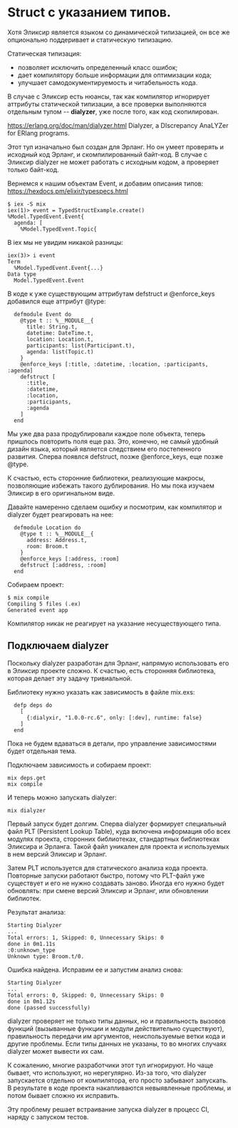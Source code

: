 # Struct с указанием типов.

Хотя Эликсир является языком со динамической типизацией, он все же опционально поддеривает и статическую типизацию.

Статическая типизация:
- позволяет исключить определенный класс ошибок;
- дает компилятору больше информации для оптимизации кода;
- улучшает самодокументируемость и читабельность кода.

В случае с Эликсир есть нюансы, так как компилятор игнорирует аттрибуты статической типизации, а все проверки выполняются отдельным тулом -- **dialyzer**, уже после того, как код скопилирован.

https://erlang.org/doc/man/dialyzer.html
Dialyzer, a DIscrepancy AnaLYZer for ERlang programs.

Этот тул изначально был создан для Эрланг. Но он умеет проверять и исходный код Эрланг, и скомпилированный байт-код. В случае с Эликсир dialyzer не может работать с исходным кодом, а проверяет только байт-код.

Вернемся к нашим объектам Event, и добавим описания типов:
https://hexdocs.pm/elixir/typespecs.html

```
$ iex -S mix
iex(1)> event = TypedStructExample.create()
%Model.TypedEvent.Event{
  agenda: [
    %Model.TypedEvent.Topic{
```

В iex мы не увидим никакой разницы:
```
iex(3)> i event
Term
  %Model.TypedEvent.Event{...}
Data type
  Model.TypedEvent.Event
```

В коде к уже существующим аттрибутам defstruct и @enforce_keys добавился еще аттрибут @type:
```
  defmodule Event do
    @type t :: %__MODULE__{
      title: String.t,
      datetime: DateTime.t,
      location: Location.t,
      participants: list(Participant.t),
      agenda: list(Topic.t)
    }
    @enforce_keys [:title, :datetime, :location, :participants, :agenda]
    defstruct [
      :title,
      :datetime,
      :location,
      :participants,
      :agenda
    ]
  end
```

Мы уже два раза продублировали каждое поле объекта, теперь пришлось повторить поля еще раз. Это, конечно, не самый удобный дизайн языка, который является следствием его постепенного развития. Сперва появлся defstruct, позже @enforce_keys, еще позже @type.

К счастью, есть сторонние библиотеки, реализующие макросы, позволяющие избежать такого дублирования. Но мы пока изучаем Эликсир в его оригинальном виде.

Давайте намеренно сделаем ошибку и посмотрим, как компилятор и dialyzer будет реагировать на нее:
```
  defmodule Location do
    @type t :: %__MODULE__{
      address: Address.t,
      room: Broom.t
    }
    @enforce_keys [:address, :room]
    defstruct [:address, :room]
  end
```

Собираем проект:
```
$ mix compile
Compiling 5 files (.ex)
Generated event app
```
Компилятор никак не реагирует на указание несуществующего типа.


## Подключаем dialyzer

Поскольку dialyzer разработан для Эрланг, напрямую использовать его в Эликсир проекте сложно. К счастью, есть сторонняя библиотека, которая делает эту задачу тривиальной.

Библиотеку нужно указать как зависимость в файле mix.exs:
```
  defp deps do
    [
      {:dialyxir, "1.0.0-rc.6", only: [:dev], runtime: false}
    ]
  end
```
Пока не будем вдаваться в детали, про управление зависимостями будет отдельная тема.

Подключаем зависимость и собираем проект:
```
mix deps.get
mix compile
```

И теперь можно запускать dialyzer:
```
mix dialyzer
```

Первый запуск будет долгим. Сперва dialyzer формирует специальный файл PLT (Persistent Lookup Table), куда включена информация обо всех модулях проекта, сторонних библиотеках, стандартных библиотеках Эликсира и Эрланга. Такой файл уникален для проекта и используемых в нем версий Эликсир и Эрланг.

Затем PLT используется для статического анализа кода проекта. Повторные запуски работают быстро, потому что PLT-файл уже существует и его не нужно создавать заново. Иногда его нужно будет обновлять: при смене версий Эликсир и Эрланг, или обновлении библиотек.

Результат анализа:
```
Starting Dialyzer
...
Total errors: 1, Skipped: 0, Unnecessary Skips: 0
done in 0m1.11s
:0:unknown_type
Unknown type: Broom.t/0.
```

Ошибка найдена. Исправим ее и запустим анализ снова:
```
Starting Dialyzer
...
Total errors: 0, Skipped: 0, Unnecessary Skips: 0
done in 0m1.12s
done (passed successfully)
```

dialyzer проверяет не только типы данных, но и правильность вызовов функций (вызыванные функции и модули действительно существуют), правильность передачи им аргументов, неиспользуемые ветки кода и другие проблемы. Если типы данных не указаны, то во многих случаях dialyzer может вывести их сам.

К сожалению, многие разработчики этот тул игнорируют. Но чаще бывает, что используют, но нерегулярно. Из-за того, что dialyzer запускается отдельно от компилятора, его просто забывают запускать. В результате в коде проекта накапливаются невыявленные проблемы, и потом бывает сложно их исправить.

Эту проблему решает встраивание запуска dialyzer в процесс CI, наряду с запуском тестов.
